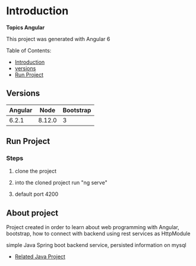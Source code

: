 
# Introduction

**Topics Angular**

This project was generated with Angular 6

Table of Contents:

- [Introduction](#introduction)
- [versions](#versions)
- [Run Project](#run-project)

## Versions

|   Angular  |  Node  |  Bootstrap  |
|----------|--------|--------|
| 6.2.1 | 8.12.0 |    3    |


## Run Project

### Steps

1. clone the project

2. into the cloned project run "ng serve"

3. default port 4200


## About project

Project created in order to learn about web programming with Angular, bootstrap, how to connect with backend using rest services as HttpModule

simple Java Spring boot backend service, persisted information on mysql 

- [Related Java Project](https://github.com/csulak/springBootQuickStartWithSQL)
